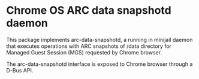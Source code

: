 # Chrome OS ARC data snapshotd daemon

This package implements arc-data-snapshotd, a running in minijail daemon that
executes operations with ARC snapshots of /data directory for Managed Guest
Session (MGS) requested by Chrome browser.

The arc-data-snapshotd interface is exposed to Chrome browser through a D-Bus
API.
